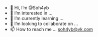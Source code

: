 - 👋 Hi, I’m @Soh4yb
- 👀 I’m interested in ...
- 🌱 I’m currently learning ...
- 💞️ I’m looking to collaborate on ...
- 📫 How to reach me ...
soh4yb@vk.com
<!---
Soh4yb/Soh4yb is a ✨ special ✨ repository because its `README.md` (this file) appears on your GitHub profile.
You can click the Preview link to take a look at your changes.
--->

